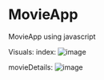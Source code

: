 # MovieApp
MovieApp using javascript

Visuals:
index:
![image](https://user-images.githubusercontent.com/43230797/101164610-f4a08e80-363d-11eb-898d-2276b14f8b9c.png)

movieDetails:
![image](https://user-images.githubusercontent.com/43230797/101164706-20237900-363e-11eb-8164-2d15d8971b73.png)
